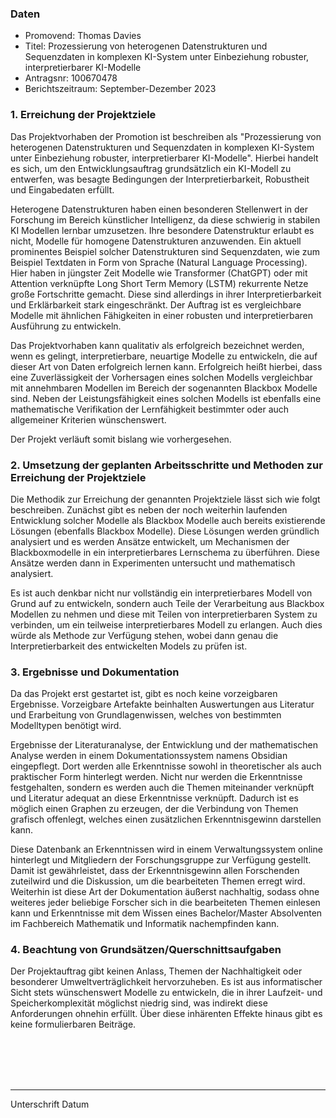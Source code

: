 ### Daten
- Promovend: Thomas Davies
- Titel: Prozessierung von heterogenen Datenstrukturen und Sequenzdaten in komplexen KI-System unter Einbeziehung robuster, interpretierbarer KI-Modelle
- Antragsnr: 100670478
- Berichtszeitraum: September-Dezember 2023

### 1. Erreichung der Projektziele 

Das Projektvorhaben der Promotion ist beschreiben als "Prozessierung von heterogenen Datenstrukturen und Sequenzdaten in komplexen KI-System unter Einbeziehung robuster, interpretierbarer KI-Modelle". Hierbei handelt es sich, um den Entwicklungsauftrag grundsätzlich ein KI-Modell zu entwerfen, was besagte Bedingungen der Interpretierbarkeit, Robustheit und Eingabedaten erfüllt.

Heterogene Datenstrukturen haben einen besonderen Stellenwert in der Forschung im Bereich künstlicher Intelligenz, da diese schwierig in stabilen KI Modellen lernbar umzusetzen. Ihre besondere Datenstruktur erlaubt es nicht, Modelle für homogene Datenstrukturen anzuwenden. Ein aktuell prominentes Beispiel solcher Datenstrukturen sind Sequenzdaten, wie zum Beispiel Textdaten in Form von Sprache (Natural Language Processing). Hier haben in jüngster Zeit Modelle wie Transformer (ChatGPT) oder mit Attention verknüpfte Long Short Term Memory (LSTM) rekurrente Netze große Fortschritte gemacht. Diese sind allerdings in ihrer Interpretierbarkeit und Erklärbarkeit stark eingeschränkt. Der Auftrag ist es vergleichbare Modelle mit ähnlichen Fähigkeiten in einer robusten und interpretierbaren Ausführung zu entwickeln. 

Das Projektvorhaben kann qualitativ als erfolgreich bezeichnet werden, wenn es gelingt, interpretierbare, neuartige Modelle zu entwickeln, die auf dieser Art von Daten erfolgreich lernen kann. Erfolgreich heißt hierbei, dass eine Zuverlässigkeit der Vorhersagen eines solchen Modells vergleichbar mit annehmbaren Modellen im Bereich der sogenannten Blackbox Modelle sind. Neben der Leistungsfähigkeit eines solchen Modells ist ebenfalls eine mathematische Verifikation der Lernfähigkeit bestimmter oder auch allgemeiner Kriterien wünschenswert.

Der Projekt verläuft somit bislang wie vorhergesehen.

### 2. Umsetzung der geplanten Arbeitsschritte und Methoden zur Erreichung der Projektziele

Die Methodik zur Erreichung der genannten Projektziele lässt sich wie folgt beschreiben. Zunächst gibt es neben der noch weiterhin laufenden Entwicklung solcher Modelle als Blackbox Modelle auch bereits existierende Lösungen (ebenfalls Blackbox Modelle). Diese Lösungen werden gründlich analysiert und es werden Ansätze entwickelt, um Mechanismen der Blackboxmodelle in ein interpretierbares Lernschema zu überführen. Diese Ansätze werden dann in Experimenten untersucht und mathematisch analysiert.

Es ist auch denkbar nicht nur vollständig ein interpretierbares Modell von Grund auf zu entwickeln, sondern auch Teile der Verarbeitung aus Blackbox Modellen zu nehmen und diese mit Teilen von interpretierbaren System zu verbinden, um ein teilweise interpretierbares Modell zu erlangen. Auch dies würde als Methode zur Verfügung stehen, wobei dann genau die Interpretierbarkeit des entwickelten Models zu prüfen ist.

### 3. Ergebnisse und Dokumentation

Da das Projekt erst gestartet ist, gibt es noch keine vorzeigbaren Ergebnisse. Vorzeigbare Artefakte beinhalten Auswertungen aus Literatur und Erarbeitung von Grundlagenwissen, welches von bestimmten Modelltypen benötigt wird.

Ergebnisse der Literaturanalyse, der Entwicklung und der mathematischen Analyse werden in einem Dokumentationssystem namens Obsidian eingepflegt. Dort werden alle Erkenntnisse sowohl in theoretischer als auch praktischer Form hinterlegt werden. Nicht nur werden die Erkenntnisse festgehalten, sondern es werden auch die Themen miteinander verknüpft und Literatur adequat an diese Erkenntnisse verknüpft. Dadurch ist es möglich einen Graphen zu erzeugen, der die Verbindung von Themen grafisch offenlegt, welches einen zusätzlichen Erkenntnisgewinn darstellen kann. 

Diese Datenbank an Erkenntnissen wird in einem Verwaltungssystem online hinterlegt und Mitgliedern der Forschungsgruppe zur Verfügung gestellt. Damit ist gewährleistet, dass der Erkenntnisgewinn allen Forschenden zuteilwird und die Diskussion, um die bearbeiteten Themen erregt wird. Weiterhin ist diese Art der Dokumentation äußerst nachhaltig, sodass ohne weiteres jeder beliebige Forscher sich in die bearbeiteten Themen einlesen kann und Erkenntnisse mit dem Wissen eines Bachelor/Master Absolventen im Fachbereich Mathematik und Informatik nachempfinden kann.

### 4. Beachtung von Grundsätzen/Querschnittsaufgaben

Der Projektauftrag gibt keinen Anlass, Themen der Nachhaltigkeit oder besonderer Umweltverträglichkeit hervorzuheben. Es ist aus informatischer Sicht stets wünschenswert Modelle zu entwickeln, die in ihrer Laufzeit- und Speicherkomplexität möglichst niedrig sind, was indirekt diese Anforderungen ohnehin erfüllt. Über diese inhärenten Effekte hinaus gibt es keine formulierbaren Beiträge.

<br><br><br><br>

----
Unterschrift                                                        Datum